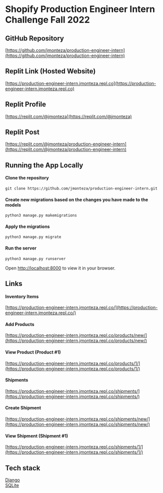 # Shopify Production Engineer Intern Challenge Fall 2022

## GitHub Repository
[https://github.com/jmonteza/production-engineer-intern](https://github.com/jmonteza/production-engineer-intern)

## Replit Link (Hosted Website)
[https://production-engineer-intern.jmonteza.repl.co](https://production-engineer-intern.jmonteza.repl.co)

## Replit Profile
[https://replit.com/@jmonteza](https://replit.com/@jmonteza)

## Replit Post
[https://replit.com/@jmonteza/production-engineer-intern](https://replit.com/@jmonteza/production-engineer-intern)


## Running the App Locally
#### Clone the repository
`git clone https://github.com/jmonteza/production-engineer-intern.git`

#### Create new migrations based on the changes you have made to the models
`python3 manage.py makemigrations`


#### Apply the migrations
`python3 manage.py migrate`


#### Run the server 
`python3 manage.py runserver` 

Open [http://localhost:8000](http://localhost:8000) to view it in your browser.


## Links

#### Inventory Items
[https://production-engineer-intern.jmonteza.repl.co/](https://production-engineer-intern.jmonteza.repl.co/)

#### Add Products
[https://production-engineer-intern.jmonteza.repl.co/products/new/](https://production-engineer-intern.jmonteza.repl.co/products/new/)

#### View Product (Product #1)
[https://production-engineer-intern.jmonteza.repl.co/products/1/](https://production-engineer-intern.jmonteza.repl.co/products/1/)

#### Shipments
[https://production-engineer-intern.jmonteza.repl.co/shipments/](https://production-engineer-intern.jmonteza.repl.co/shipments/)

#### Create Shipment
[https://production-engineer-intern.jmonteza.repl.co/shipments/new/](https://production-engineer-intern.jmonteza.repl.co/shipments/new/)

#### View Shipment (Shipment #1)
[https://production-engineer-intern.jmonteza.repl.co/shipments/1/](https://production-engineer-intern.jmonteza.repl.co/shipments/1/)


## Tech stack
[Django](https://www.djangoproject.com/) \
[SQLite](https://www.sqlite.org/index.html)
